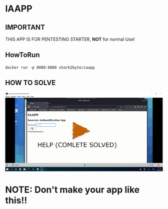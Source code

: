 # IAAPP

## IMPORTANT
THIS APP IS FOR PENTESTING STARTER, <strong>NOT</strong> for normal Use!

## HowToRun

`docker run -p 8080:8080 shark2byte/iaapp`

## HOW TO SOLVE

[![Video of Solving](https://raw.githubusercontent.com/Sharkbyteprojects/IAAPP/shrx/i.png)](https://vimeo.com/456533890)

# NOTE: Don't make your app like this!!